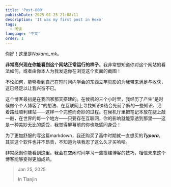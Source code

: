```yaml
---
title: 'Post-000'
publishDate: 2025-01-25 21:08:11
description: 'It was my first post in Hexo'
tags:
  - 闲谈
language: '中文'
order: 1
---
```

你好！这里是*Nakano_mk*。

**非常高兴现在你能看到这个网站正常运行的样子**。我非常想知道你对这个网站的看法如何，或者由你本人为我发送你在浏览这个页面的截图！

不论如何，能够看到自己在短时间内学会的东西立竿见影的为我带来满足与收获，这已经足以让我兴奋不已。

这个博客最初是在我回家那天搭建的。在候机的三个小时里，我经历了产生”是时候做个个人博客了“的想法、在互联网上寻找知识&结合先前了解的一些知识、沿着路线顺利建站——这样一个完整而奇妙的过程。在候机厅里把笔记本放在腿上敲一敲，在世界的每一个地方——只要存在互联网，你的影响就能穿透到那里——这是一种美妙无比的感受，我觉得屏幕前的你也能感同身受！

为了更加舒服的写这篇markdown，我还购买了高中时期就一直想买的***Typora***。其实这个软件也并不昂贵，不知道为啥我忍了这么久才买哈哈。

非常感谢你能看到这里。我会在空闲时间学习一些搭建博客的技巧，相信未来这个博客能够变得更加成熟。

> Jan 25, 2025
>
> In Tianjin
